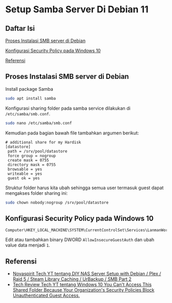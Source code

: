 # Setup Samba Server Di Debian 11


## Daftar Isi  
[Proses Instalasi SMB server di Debian](#installation)

[Konfigurasi Security Policy pada Windows 10](#win10config)

[Referensi](#reference)


<a name="installation"/>

## Proses Instalasi SMB server di Debian

Install package Samba
```bash
sudo apt install samba
```

Konfigurasi sharing folder pada samba service dilakukan di `/etc/samba/smb.conf`.
```bash
sudo nano /etc/samba/smb.conf
```
Kemudian pada bagian bawah file tambahkan argumen berikut:
```
# additional share for my Hardisk
[datastore]
 path = /srv/pool/datastore
 force group = nogroup
 create mask = 0755
 directory mask = 0755
 browsable = yes
 writeable = yes
 guest ok = yes
```

Struktur folder harus kita ubah sehingga semua user termasuk guest dapat mengakses folder sharing ini:
```bash
sudo chown nobody:nogroup /srv/pool/datastore
```

<a name="win10config"/>

## Konfigurasi Security Policy pada Windows 10

```
Computer\HKEY_LOCAL_MACHINE\SYSTEM\CurrentControlSet\Services\LanmanWorkstation\Parameters
```
Edit atau tambahkan binary DWORD `AllowInsecureGuestAuth` dan ubah value data menjadi `1`.

<a name="reference"/>

## Referensi
- [Novaspirit Tech YT tentang DIY NAS Server Setup with Debian / Plex / Raid 5 / Steam Library Caching / UrBackup / SMB Part 2](https://www.youtube.com/watch?v=cSi-NOlomLc&t=696s)
- [Tech Review Tech YT tentang Windows 10 You Can't Access This Shared Folder Because Your Organization's Security Policies Block Unauthenticated Guest Access.](https://www.youtube.com/watch?v=vyatMj1Z2NQ)

